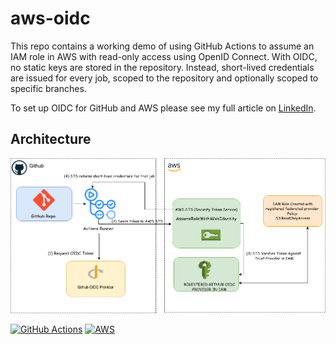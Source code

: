 # aws-oidc

This repo contains a working demo of using GitHub Actions to assume an IAM role in AWS with read-only access using
OpenID Connect. With OIDC, no static keys are stored in the repository. Instead, short-lived credentials are issued for every
job, scoped to the repository and optionally scoped to specific branches.

To set up OIDC for GitHub and AWS please see my full
article on [LinkedIn](https://www.linkedin.com/pulse/how-use-oidc-give-github-actions-secure-access-aws-tobiloba-ogundiyan-hrw1e/?trackingId=bGzfXxEpRn695y3XauEg2Q%3D%3D).

## Architecture
![architecture image](img/oidc.png)



[![GitHub Actions](https://img.shields.io/badge/GitHub%20Actions-2088FF?logo=githubactions&logoColor=white)](https://github.com/features/actions)
[![AWS](https://img.shields.io/badge/AWS-232F3E?logo=amazonaws&logoColor=white)](https://aws.amazon.com/)

